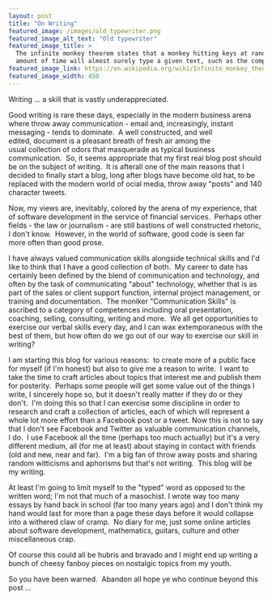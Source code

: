 ```yaml
---
layout: post
title: "On Writing"
featured_image: /images/old_typewriter.png
featured_image_alt_text: "Old typewriter"
featured_image_title: >
  The infinite monkey theorem states that a monkey hitting keys at random on a typewriter keyboard for an infinite
  amount of time will almost surely type a given text, such as the complete works of William Shakespeare.
featured_image_link: https://en.wikipedia.org/wiki/Infinite_monkey_theorem
featured_image_width: 450
---
```


Writing ... a skill that is vastly underappreciated.

Good writing is rare these days, especially in the modern business arena where throw away communication - email and,
increasingly, instant messaging - tends to dominate.  A well constructed, and well edited, document is a pleasant breath
of fresh air among the usual collection of odors that masquerade as typical business communication.  So, it seems
appropriate that my first real blog post should be on the subject of writing.  It is afterall one of the main reasons
that I decided to finally start a blog, long after blogs have become old hat, to be replaced with the modern world of 
ocial media, throw away "posts" and 140 character tweets.

Now, my views are, inevitably, colored by the arena of my experience, that of software development in the service of
financial services.  Perhaps other fields - the law or journalism - are still bastions of well constructed rhetoric, I
don't know.  However, in the world of software, good code is seen far more often than good prose.

I have always valued communication skills alongside technical skills and I'd like to think that I have a good collection
of both.  My career to date has certainly been defined by the blend of communication and technology, and often by the
task of communicating "about" technology, whether that is as part of the sales or client support function, internal
project management, or training and documentation.  The moniker "Communication Skills" is ascribed to a category of
competences including oral presentation, coaching, selling, consulting, writing and more.  We all get opportunities to
exercise our verbal skills every day, and I can wax extemporaneous with the best of them, but how often do we go out of
our way to exercise our skill in writing?

I am starting this blog for various reasons:  to create more of a public face for myself (if I'm honest) but also to
give me a reason to write.  I want to take the time to craft articles about topics that interest me and publish them for
posterity.  Perhaps some people will get some value out of the things I write, I sincerely hope so, but it doesn't
really matter if they do or they don't.  I'm doing this so that I can exercise some discipline in order to research and
craft a collection of articles, each of which will represent a whole lot more effort than a Facebook post or a tweet.
Now this is not to say that I don't see Facebook and Twitter as valuable communication channels, I do.  I use Facebook
all the time (perhaps too much actually) but it's a very different medium, all (for me at least) about staying in
contact with friends (old and new, near and far).  I'm a big fan of throw away posts and sharing random witticisms and
aphorisms but that's not writing.  This blog will be my writing.

At least I'm going to limit myself to the "typed" word as opposed to the written word; I'm not that much of a masochist.
I wrote way too many essays by hand back in school (far too many years ago) and I don't think my hand would last for
more than a page these days before it would collapse into a withered claw of cramp.  No diary for me, just some online
articles about software development, mathematics, guitars, culture and other miscellaneous crap.

Of course this could all be hubris and bravado and I might end up writing a bunch of cheesy fanboy pieces on nostalgic
topics from my youth.

So you have been warned.  Abandon all hope ye who continue beyond this post ...